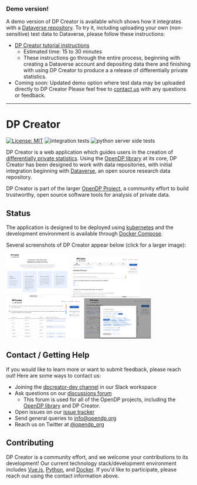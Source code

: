 ### Demo version!

A demo version of DP Creator is available which shows how it integrates with a [Dataverse repository](https://dataverse.org/). To try it, including uploading your own (non-sensitive) test data to Dataverse, please follow these instructions:
  - [DP Creator tutorial instructions](https://docs.google.com/document/d/e/2PACX-1vRlZ2IgigIhl4oz_uOakQPxovzlrmFkbD-x_9RUO31dC0eRq2wCt_vN2Go0_9LTRd67srjgy04CfPVk/pub)
    - Estimated time: 15 to 30 minutes
    - These instructions go through the entire process, beginning with creating a Dataverse account and depositing data there and finishing with using DP Creator to produce a a release of differentially private statistics.
  - Coming soon: Updated demo option where test data may be uploaded directly to DP Creator
Please feel free to [contact us](#contact--getting-help) with any questions or feedback.

---
# DP Creator

[![License: MIT](https://img.shields.io/badge/License-MIT-yellow.svg)](https://opensource.org/licenses/MIT)
![integration tests](https://github.com/opendp/dpcreator/actions/workflows/cypress.yml/badge.svg)
![python server side tests](https://github.com/opendp/dpcreator/actions/workflows/python-app.yml/badge.svg)

DP Creator is a web application which guides users in the creation of [differentially private statistics](https://opendp.org/about#whatisdifferentialprivacy). Using the [OpenDP library](https://github.com/opendp/opendp) at its core, DP Creator has been designed to work with data repositories, with initial integration beginning with [Dataverse](https://dataverse.org/), an open source research data repository. 

DP Creator is part of the larger [OpenDP Project](https://opendp.org), a community effort to build trustworthy, open source software tools for analysis of private data. 


## Status

The application is designed to be deployed using [kubernetes](https://kubernetes.io/) and the development environment is available through [Docker Compose](https://docs.docker.com/compose/).

Several screenshots of DP Creator appear below (click for a larger image):

[<img src="doc_images/dpcreator_home.png" alt="DP Creator home" height="120">](doc_images/dpcreator_home.png)&nbsp;
[<img src="doc_images/dpcreator_02_questions.png" alt="DP Creator home" height="110">](doc_images/dpcreator_02_questions.png)&nbsp;
[<img src="doc_images/dpcreator_03_set.png" alt="DP Creator home" height="110">](doc_images/dpcreator_03_set.png)&nbsp;
[<img src="doc_images/dpcreator_04.create.png" alt="DP Creator home" height="110">](doc_images/dpcreator_04.create.png)


## Contact / Getting Help

If you would like to learn more or want to submit feedback, please reach out! Here are some ways to contact us:

* Joining the [dpcreator-dev channel](https://join.slack.com/t/opendp/shared_invite/zt-zw7o1k2s-dHg8NQE8WTfAGFnN_cwomA) in our Slack workspace
* Ask questions on our [discussions forum](https://github.com/opendp/opendp/discussions)
  * This forum is used for all of the OpenDP projects, including the [OpenDP library](https://github.com/opendp/opendp) and DP Creator. 
* Open issues on our [issue tracker](https://github.com/opendp/dpcreator/issues)
* Send general queries to [info@opendp.org](mailto:info@opendp.org?subject=DP%20Creator)
* Reach us on Twitter at [@opendp_org](https://twitter.com/opendp_org)

## Contributing

DP Creator is a community effort, and we welcome your contributions to its development! Our current technology stack/development environment includes [Vue.js](https://vuejs.org/), [Python](https://www.python.org/), and [Docker](https://www.docker.com/). If you'd like to participate, please reach out using the contact information above.
